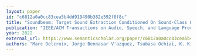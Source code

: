 ```yaml
---
layout: paper
id: "c6812a0a0cc83cea5b4dd919490b382e592f8f8c"
title: "Soundbeam: Target Sound Extraction Conditioned On Sound-Class Labels And Enrollment Clues For Increased Performance And Continuous Learning"
publication: "IEEE/ACM Transactions on Audio, Speech, and Language Processing"
year: 2022
external_url: https://www.semanticscholar.org/paper/c6812a0a0cc83cea5b4dd919490b382e592f8f8c
authors: "Marc Delcroix, Jorge Bennasar V'azquez, Tsubasa Ochiai, K. Kinoshita, Yasunori Ohishi, S. Araki"
---
```

